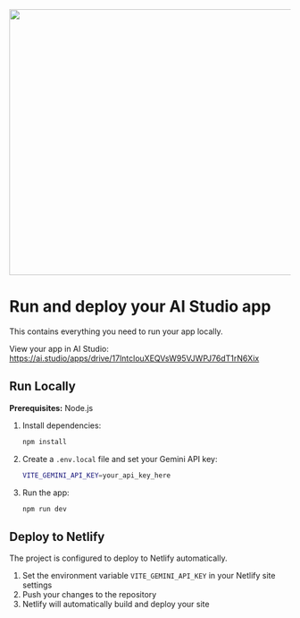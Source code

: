 <div align="center">
<img width="1200" height="475" alt="GHBanner" src="https://github.com/user-attachments/assets/0aa67016-6eaf-458a-adb2-6e31a0763ed6" />
</div>

# Run and deploy your AI Studio app

This contains everything you need to run your app locally.

View your app in AI Studio: https://ai.studio/apps/drive/17lntclouXEQVsW95VJWPJ76dT1rN6Xix

## Run Locally

**Prerequisites:**  Node.js


1. Install dependencies:
   ```bash
   npm install
   ```

2. Create a `.env.local` file and set your Gemini API key:
   ```bash
   VITE_GEMINI_API_KEY=your_api_key_here
   ```

3. Run the app:
   ```bash
   npm run dev
   ```

## Deploy to Netlify

The project is configured to deploy to Netlify automatically.

1. Set the environment variable `VITE_GEMINI_API_KEY` in your Netlify site settings
2. Push your changes to the repository
3. Netlify will automatically build and deploy your site
